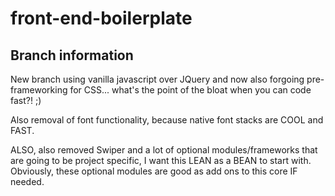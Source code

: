 # front-end-boilerplate

## Branch information
New branch using vanilla javascript over JQuery and now also forgoing pre-frameworking for CSS... what's the point of the bloat when you can code fast?! ;)

Also removal of font functionality, because native font stacks are COOL and FAST.

ALSO, also removed Swiper and a lot of optional modules/frameworks that are going to be project specific, I want this LEAN as a BEAN to start with. Obviously, these optional modules are good as add ons to this core IF needed.
